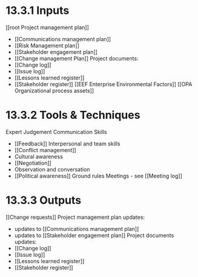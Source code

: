 # 13.3.1 Inputs
[[root Project management plan]]
* [[Communications management plan]]
* [[Risk Management plan]]
* [[Stakeholder engagement plan]]
* [[Change management Plan]]
Project documents:
* [[Change log]]
* [[Issue log]]
* [[Lessons learned register]]
* [[Stakeholder register]]
[[EEF Enterprise Environmental Factors]]
[[OPA Organizational process assets]]
# 13.3.2 Tools & Techniques
Expert Judgement
Communication Skills
* [[Feedback]]
Interpersonal and team skills
* [[Conflict management]]
* Cultural awareness
* [[Negotiation]]
* Observation and conversation
* [[Political awareness]]
Ground rules
Meetings - see [[Meeting log]]

# 13.3.3 Outputs
[[Change requests]]
Project management plan updates:
* updates to [[Communications management plan]]
* updates to [[Stakeholder engagement plan]]
Project documents updates:
* [[Change log]]
* [[Issue log]]
* [[Lessons learned register]]
* [[Stakeholder register]]


